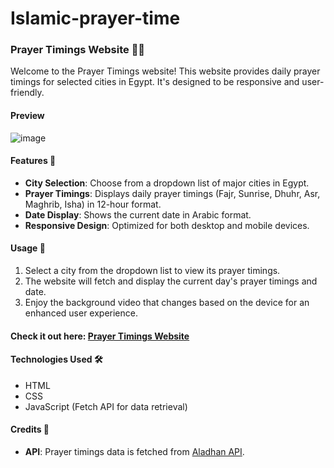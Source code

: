# Islamic-prayer-time
### Prayer Timings Website 🕌⏰

Welcome to the Prayer Timings website! This website provides daily prayer timings for selected cities in Egypt. It's designed to be responsive and user-friendly.

#### Preview
![image](https://github.com/salemgewiley/Islamic-prayer-time/assets/105030635/cc0e4f73-61ed-400b-849a-1c348cfa03a6)

#### Features 🌟
- **City Selection**: Choose from a dropdown list of major cities in Egypt.
- **Prayer Timings**: Displays daily prayer timings (Fajr, Sunrise, Dhuhr, Asr, Maghrib, Isha) in 12-hour format.
- **Date Display**: Shows the current date in Arabic format.
- **Responsive Design**: Optimized for both desktop and mobile devices.

#### Usage 📅
1. Select a city from the dropdown list to view its prayer timings.
2. The website will fetch and display the current day's prayer timings and date.
3. Enjoy the background video that changes based on the device for an enhanced user experience.

#### Check it out here: [Prayer Timings Website](https://islamic-prayer-time-jade.vercel.app/)

#### Technologies Used 🛠️
- HTML
- CSS
- JavaScript (Fetch API for data retrieval)

#### Credits 🙌
- **API**: Prayer timings data is fetched from [Aladhan API](http://api.aladhan.com/v1/timingsByCity).

